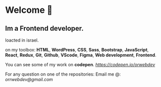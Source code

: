 # Welcome 👋
 
## Im a Frontend developer. 
loacted in israel.

on my toolbox:
**HTML**, **WordPress**, **CSS**, **Sass**, **Bootstrap**, **JavaScript**, **React**, **Redux**, **Git**, **Github**, **VScode**, **Figma**, **Web development**, **Frontend**.
 
You can see some of my work on **codepen**.
_https://codepen.io/orwebdev_

For any question on one of the repositories:
Email me @: _orrwebdev@gmail.com_
